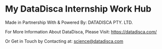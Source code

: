 # My DataDisca Internship Work Hub

Made in Partnership With & Powered By: DATADISCA PTY. LTD.

For More Information About DataDisca, Please Visit: https://datadisca.com/

Or Get in Touch by Contacting at: science@datadisca.com


